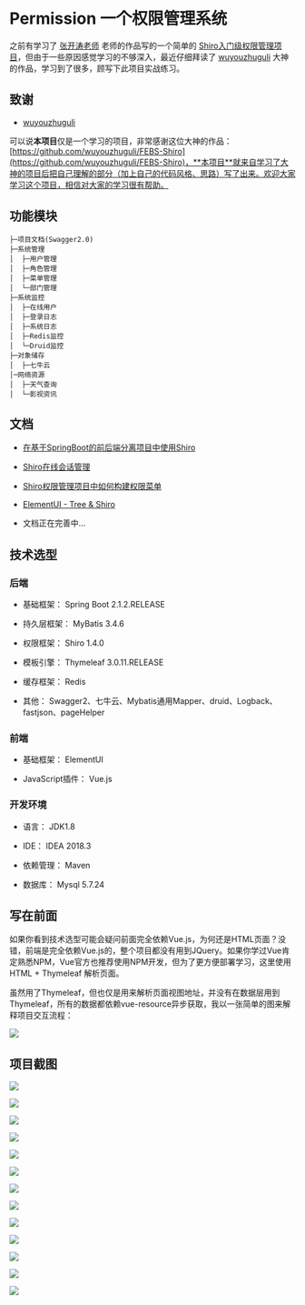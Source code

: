 # Permission 一个权限管理系统

之前有学习了 [张开涛老师](https://jinnianshilongnian.iteye.com/blog/2018936) 老师的作品写的一个简单的 [Shiro入门级权限管理项目](https://github.com/TyCoding/shiro)，但由于一些原因感觉学习的不够深入，最近仔细拜读了 [wuyouzhuguli](https://github.com/wuyouzhuguli) 大神的作品，学习到了很多，顾写下此项目实战练习。 

## 致谢

* [wuyouzhuguli](https://github.com/wuyouzhuguli) 

可以说**本项目**仅是一个学习的项目，非常感谢这位大神的作品：[https://github.com/wuyouzhuguli/FEBS-Shiro](https://github.com/wuyouzhuguli/FEBS-Shiro)，**本项目**就来自学习了大神的项目后把自己理解的部分（加上自己的代码风格、思路）写了出来。欢迎大家学习这个项目，相信对大家的学习很有帮助。

## 功能模块

```
├─项目文档(Swagger2.0)
├─系统管理
│  ├─用户管理
│  ├─角色管理
│  ├─菜单管理
│  └─部门管理
├─系统监控
│  ├─在线用户
│  ├─登录日志
│  ├─系统日志
│  ├─Redis监控
│  └─Druid监控
├─对象储存
│  ├─七牛云
│─网络资源
│  ├─天气查询
│  └─影视资讯
```

## 文档 

* [在基于SpringBoot的前后端分离项目中使用Shiro](https://tycoding.cn/2019/01/25/springboot-shiro/)

* [Shiro在线会话管理](https://tycoding.cn/2019/02/16/54-shiro-session/)

* [Shiro权限管理项目中如何构建权限菜单](https://tycoding.cn/2019/01/30/shiro-tree/)

* [ElementUI - Tree & Shiro](https://tycoding.cn/2019/02/16/53-shiro-tree2-md/)

* 文档正在完善中...

## 技术选型

### 后端

* 基础框架： Spring Boot 2.1.2.RELEASE

* 持久层框架： MyBatis 3.4.6 

* 权限框架： Shiro 1.4.0

* 模板引擎： Thymeleaf 3.0.11.RELEASE

* 缓存框架： Redis 

* 其他： Swagger2、七牛云、Mybatis通用Mapper、druid、Logback、fastjson、pageHelper

### 前端

* 基础框架： ElementUI

* JavaScript插件： Vue.js

### 开发环境

* 语言： JDK1.8

* IDE： IDEA 2018.3

* 依赖管理： Maven

* 数据库： Mysql 5.7.24

## 写在前面

如果你看到技术选型可能会疑问前面完全依赖Vue.js，为何还是HTML页面？没错，前端是完全依赖Vue.js的，整个项目都没有用到JQuery。如果你学过Vue肯定熟悉NPM，Vue官方也推荐使用NPM开发，但为了更方便部署学习，这里使用HTML + Thymeleaf 解析页面。

虽然用了Thymeleaf，但也仅是用来解析页面视图地址，并没有在数据层用到Thymeleaf，所有的数据都依赖vue-resource异步获取，我以一张简单的图来解释项目交互流程：

![](http://cdn.tycoding.cn/20190315204846.png)

## 项目截图

![](doc/1.png)

![](doc/2.png)

![](doc/3.png)

![](doc/4.png)

![](doc/5.png)

![](doc/6.png)

![](doc/7.png)

![](doc/8.png)

![](doc/9.png)

![](doc/10.png)

![](doc/11.png)

![](doc/12.png)

![](doc/13.png)


